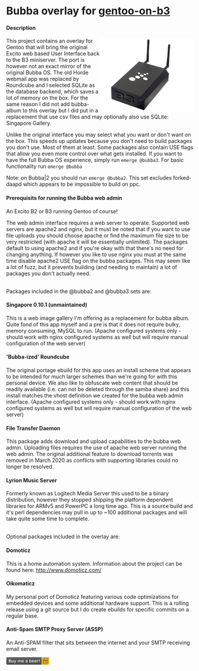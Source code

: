
# Bubba overlay for [gentoo-on-b3](https://github.com/sakaki-/gentoo-on-b3/)

#### Description

<img src="https://raw.githubusercontent.com/gordonb3/cache/master/Bubba/Excito-B3.jpg" alt="Excito B3" width="250px" align="right"/>
This project contains an overlay for Gentoo that will bring the original Excito web based User Interface back to the B3 miniserver. The port is however not an exact mirror of the original Bubba OS. The old Horde webmail app was replaced by Roundcube and I selected SQLite as the database backend, which saves a lot of memory on the box. For the same reason I did not add bubba-album to this overlay but I did put in a replacement that use csv files and may optionally also use SQLite: Singapore Gallery.

Unlike the original interface you may select what you want or don't want on the box. This speeds up updates because you don't need to build packages you don't use. Most of them at least. Some packages also contain USE flags that allow you even more control over what gets installed. If you want to have the full Bubba OS experience, simply run `emerge @bubba3`. For basic functionality run `emerge @bubba`

Note: on Bubba|2 you should run `emerge @bubba2`. This set excludes forked-daapd which appears to be impossible to build on ppc.

#### 


#### Prerequisits for running the Bubba web admin
An Excito B2 or B3 running Gentoo of course!

The web admin interface requires a web server to operate. Supported web servers are apache2 and nginx, but it must be noted that if you want to use file uploads you should choose apache or find the maximum file size to be very restricted (with apache it will be essentially unlimited). The packages default to using apache2 and if you're okay with that there's no need for changing anything. If however you like to use nginx you must at the same time disable apache2 USE flag on the bubba packages. This may seem like a lot of fuzz, but it prevents building (and needing to maintain) a lot of packages you don't actually need.

<p><br>Packages included in the @bubba2 and @bubba3 sets are:</p>

#### Singapore 0.10.1 (unmaintained)
This is a web image gallery I'm offering as a replacement for bubba album. Quite fond of this app myself and a pre is that it does not require bulky, memory consuming, MySQL to run.
(Apache configured systems only - should work with nginx configured systems as well but will require manual configuration of the web server)

#### 'Bubba-ized' Roundcube
The original portage ebuild for this app uses an install scheme that appears to be intended for much larger schemes than we're going for with this personal device. We also like to obfuscate web content that should be readily available (i.e. can not be deleted through the samba share) and this install matches the vhost definition we created for the bubba web admin interface.
(Apache configured systems only - should work with nginx configured systems as well but will require manual configuration of the web server)

#### File Transfer Daemon
This package adds download and upload capabilities to the bubba web admin. Uploading files requires the use of apache web server running the web admin. The original additional feature to download torrents was removed in March 2020 as conflicts with supporting libraries could no longer be resolved.

#### Lyrion Music Server
Formerly known as Logitech Media Server this used to be a binary distribution, however they stopped shipping the platform dependent libraries for ARMv5 and PowerPC a long time ago. This is a source build and it's perl dependencies may pull in up to ~100 additional packages and will take quite some time to complete.

<p><br>Optional packages included in the overlay are:</p>

#### Domoticz
This is a home automation system. Information about the project can be found here: http://www.domoticz.com/

#### Oikomaticz
My personal port of Domoticz featuring various code optimizations for embedded devices and some additional hardware support. This is a rolling release using a git source but I do create ebuilds for specific commits on a regular base.

#### Anti-Spam SMTP Proxy Server (ASSP)
An Anti-SPAM filter that sits between the internet and your SMTP receiving email server.

[![Buy me a beer!](https://raw.githubusercontent.com/gordonb3/cache/master/Algemeen/Buy%20me%20a%20beer!.png)](https://www.paypal.com/donate/?hosted_button_id=USJR8BWKEAEAL)

